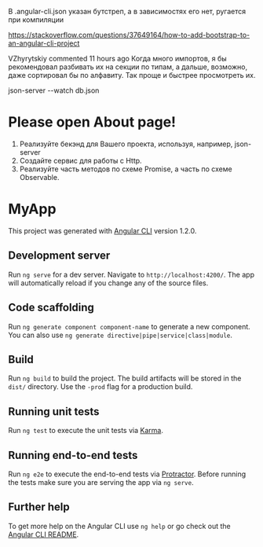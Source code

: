 
В .angular-cli.json указан бутстреп, а в зависимостях его нет, ругается при компиляции

https://stackoverflow.com/questions/37649164/how-to-add-bootstrap-to-an-angular-cli-project

VZhyrytskiy commented 11 hours ago
Когда много импортов, я бы рекомендовал разбивать их на секции по типам, а дальше, возможно, даже сортировал бы по алфавиту. Так проще и быстрее просмотреть их.


json-server --watch db.json

Please open About page!
===================================


1. Реализуйте бекэнд для Вашего проекта, используя, например, json-server
2. Создайте сервис для работы с Http.
3. Реализуйте часть методов по схеме Promise, а часть по схеме Observable.

# MyApp

This project was generated with [Angular CLI](https://github.com/angular/angular-cli) version 1.2.0.

## Development server

Run `ng serve` for a dev server. Navigate to `http://localhost:4200/`. The app will automatically reload if you change any of the source files.

## Code scaffolding

Run `ng generate component component-name` to generate a new component. You can also use `ng generate directive|pipe|service|class|module`.

## Build

Run `ng build` to build the project. The build artifacts will be stored in the `dist/` directory. Use the `-prod` flag for a production build.

## Running unit tests

Run `ng test` to execute the unit tests via [Karma](https://karma-runner.github.io).

## Running end-to-end tests

Run `ng e2e` to execute the end-to-end tests via [Protractor](http://www.protractortest.org/).
Before running the tests make sure you are serving the app via `ng serve`.

## Further help

To get more help on the Angular CLI use `ng help` or go check out the [Angular CLI README](https://github.com/angular/angular-cli/blob/master/README.md).
